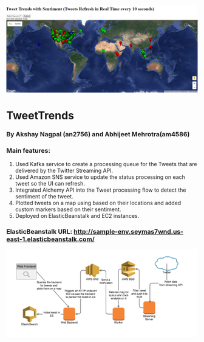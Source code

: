 ![alt text](https://github.com/abhijeetmehrotra/tweetTrends/blob/master/tweetSentiments.png "Tweets with Sentiments Screenshot")
# TweetTrends
### By Akshay Nagpal (an2756) and Abhijeet Mehrotra(am4586)
### Main features:    
1. Used Kafka service to create a processing queue for the Tweets that are delivered by the Twitter Streaming API.    
2. Used Amazon SNS service to update the status processing on each tweet so the UI can refresh.    
3. Integrated Alchemy API into the Tweet processing flow to detect the sentiment of the tweet.
4. Plotted tweets on a map using based on their locations and added custom markers based on their sentiment.        
4. Deployed on ElasticBeanstalk and EC2 instances.     

### ElasticBeanstalk URL: http://sample-env.seymas7wnd.us-east-1.elasticbeanstalk.com/    

![alt text](https://github.com/abhijeetmehrotra/tweetTrends/blob/master/architecture_diagram.png "architecture_diagram")

